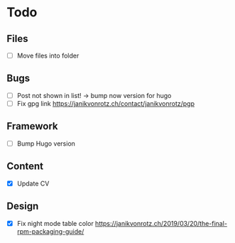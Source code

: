 # Todo

## Files

- [ ] Move files into folder

## Bugs

- [ ] Post not shown in list! -> bump now version for hugo
- [ ] Fix gpg link https://janikvonrotz.ch/contact/janikvonrotz/pgp

## Framework

- [ ] Bump Hugo version

## Content

- [x] Update CV

## Design

- [x] Fix night mode table color https://janikvonrotz.ch/2019/03/20/the-final-rpm-packaging-guide/
